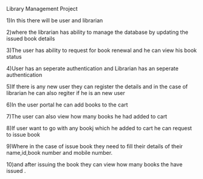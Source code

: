 Library Management Project

1)In this there will be user and librarian

2)where the librarian has ability to manage the database by updating the issued book details

3)The user has ability to request for book renewal and he can view his book status

4)User has an seperate authentication and Librarian has an seperate authentication

5)If there is any new user they can register the details and in the case of librarian he can also regiter if he is an new user

6)In the user portal he can add books to the cart

7)The user can also view how many books he had added to cart

8)If user want to go with any bookj which he added to cart he can request to issue book

9)Where in the case of issue book they need to fill their details of their name,id,book number and mobile number.

10)and after issuing the book they can view how many books the have issued .
